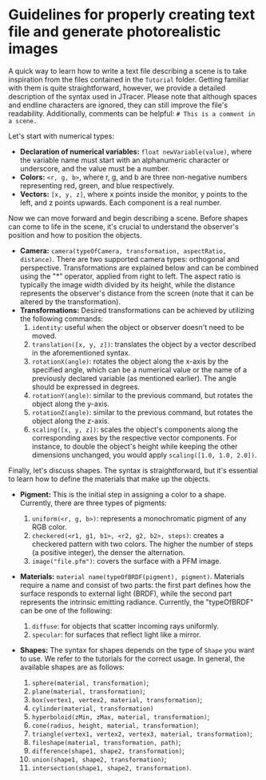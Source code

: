 # Guidelines for properly creating text file and generate photorealistic images

A quick way to learn how to write a text file describing a scene is to take inspiration from the files contained in the `Tutorial` folder.
Getting familiar with them is quite straightforward, however, we provide a detailed description of the syntax used in JTracer. 
Please note that although spaces and endline characters are ignored, 
they can still improve the file's readability. Additionally, comments can be helpful: `# This is a comment in a scene.`

Let's start with numerical types:
- **Declaration of numerical variables:** `float newVariable(value)`, where the variable name must start with an alphanumeric character or underscore, and the value must be a number.
- **Colors:** `<r, g, b>`, where r, g, and b are three non-negative numbers representing red, green, and blue respectively.
- **Vectors:** `[x, y, z]`, where x points inside the monitor, y points to the left, and z points upwards. Each component is a real number.

Now we can move forward and begin describing a scene. Before shapes can come to life in the scene, it's crucial to understand the observer's position and how to position the objects.
- **Camera:** `camera(typeOfCamera, transformation, aspectRatio, distance)`. There are two supported camera types: orthogonal and perspective. Transformations are explained below and can be combined using the "*" operator, applied from right to left. The aspect ratio is typically the image width divided by its height, while the distance represents the observer's distance from the screen (note that it can be altered by the transformation).
- **Transformations:** Desired transformations can be achieved by utilizing the following commands:
  1. `identity`: useful when the object or observer doesn't need to be moved.
  2. `translation([x, y, z])`: translates the object by a vector described in the aforementioned syntax.
  3. `rotationX(angle)`: rotates the object along the x-axis by the specified angle, which can be a numerical value or the name of a previously declared variable (as mentioned earlier). The angle should be expressed in degrees.
  4. `rotationY(angle)`: similar to the previous command, but rotates the object along the y-axis.
  5. `rotationZ(angle)`: similar to the previous command, but rotates the object along the z-axis.
  6. `scaling([x, y, z])`: scales the object's components along the corresponding axes by the respective vector components. For instance, to double the object's height while keeping the other dimensions unchanged, you would apply `scaling([1.0, 1.0, 2.0])`.

Finally, let's discuss shapes. The syntax is straightforward, but it's essential to learn how to define the materials that make up the objects.
- **Pigment:** This is the initial step in assigning a color to a shape. Currently, there are three types of pigments:
  1. `uniform(<r, g, b>)`: represents a monochromatic pigment of any RGB color.
  2. `checkered(<r1, g1, b1>, <r2, g2, b2>, steps)`: creates a checkered pattern with two colors. The higher the number of steps (a positive integer), the denser the alternation.
  3. `image("file.pfm")`: covers the surface with a PFM image.

- **Materials:** `material name(typeOfBRDF(pigment), pigment)`. Materials require a name and consist of two parts: the first part defines how the surface responds to external light (BRDF), while the second part represents the intrinsic emitting radiance. Currently, the "typeOfBRDF" can be one of the following:
  1. `diffuse`: for objects that scatter incoming rays uniformly.
  2. `specular`: for surfaces that reflect light like a mirror.

- **Shapes:** The syntax for shapes depends on the type of `Shape` you want to use. We refer to the tutorials for the correct usage.
  In general, the available shapes are as follows:
  1. `sphere(material, transformation)`;
  2. `plane(material, transformation)`;
  3. `box(vertex1, vertex2, material, transformation)`;
  4. `cylinder(material, transformation)`
  5. `hyperboloid(zMin, zMax, material, transformation)`;
  6. `cone(radius, height, material, transformation)`;
  7. `triangle(vertex1, vertex2, vertex3, material, transformation)`;
  8. `fileshape(material, transformation, path)`;
  9. `difference(shape1, shape2, transformation)`;
  10. `union(shape1, shape2, transformation)`;
  11. `intersection(shape1, shape2, transformation)`.
